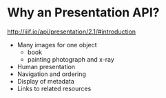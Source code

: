 # Why an Presentation API?

http://iiif.io/api/presentation/2.1/#introduction

- Many images for one object
  - book
  - painting photograph and x-ray
- Human presentation
- Navigation and ordering
- Display of metadata
- Links to related resources
